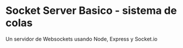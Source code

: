 # Socket Server Basico - sistema de colas

Un servidor de Websockets usando Node, Express y Socket.io